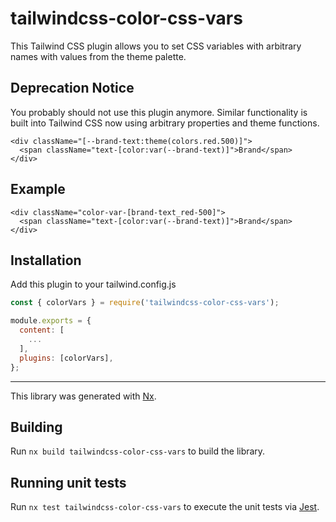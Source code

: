 # tailwindcss-color-css-vars

This Tailwind CSS plugin allows you to set CSS variables with arbitrary names with values from the theme palette.

## Deprecation Notice

You probably should not use this plugin anymore. Similar functionality is built into Tailwind CSS now using arbitrary properties and theme functions.

```tsx
<div className="[--brand-text:theme(colors.red.500)]">
  <span className="text-[color:var(--brand-text)]">Brand</span>
</div>
```

## Example

```tsx
<div className="color-var-[brand-text_red-500]">
  <span className="text-[color:var(--brand-text)]">Brand</span>
</div>
```

## Installation

Add this plugin to your tailwind.config.js

```javascript
const { colorVars } = require('tailwindcss-color-css-vars');

module.exports = {
  content: [
    ...
  ],
  plugins: [colorVars],
};

```

---

This library was generated with [Nx](https://nx.dev).

## Building

Run `nx build tailwindcss-color-css-vars` to build the library.

## Running unit tests

Run `nx test tailwindcss-color-css-vars` to execute the unit tests via [Jest](https://jestjs.io).
